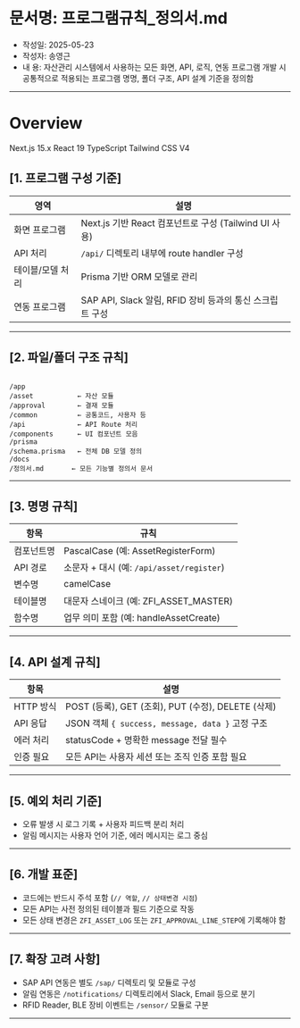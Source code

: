 # 문서명: 프로그램규칙_정의서.md
- 작성일: 2025-05-23
- 작성자: 송영근
- 내  용: 자산관리 시스템에서 사용하는 모든 화면, API, 로직, 연동 프로그램 개발 시 공통적으로 적용되는 프로그램 명명, 폴더 구조, API 설계 기준을 정의함

---

# Overview

Next.js 15.x
React 19
TypeScript
Tailwind CSS V4


## [1. 프로그램 구성 기준]

| 영역 | 설명 |
|------|------|
| 화면 프로그램 | Next.js 기반 React 컴포넌트로 구성 (Tailwind UI 사용) |
| API 처리 | `/api/` 디렉토리 내부에 route handler 구성 |
| 테이블/모델 처리 | Prisma 기반 ORM 모델로 관리 |
| 연동 프로그램 | SAP API, Slack 알림, RFID 장비 등과의 통신 스크립트 구성


---

## [2. 파일/폴더 구조 규칙]

```

/app
/asset           ← 자산 모듈
/approval        ← 결재 모듈
/common          ← 공통코드, 사용자 등
/api             ← API Route 처리
/components      ← UI 컴포넌트 모음
/prisma
/schema.prisma   ← 전체 DB 모델 정의
/docs
/정의서.md       ← 모든 기능별 정의서 문서

```

---

## [3. 명명 규칙]

| 항목 | 규칙 |
|------|------|
| 컴포넌트명 | PascalCase (예: AssetRegisterForm) |
| API 경로 | 소문자 + 대시 (예: `/api/asset/register`) |
| 변수명 | camelCase |
| 테이블명 | 대문자 스네이크 (예: ZFI_ASSET_MASTER) |
| 함수명 | 업무 의미 포함 (예: handleAssetCreate)

---

## [4. API 설계 규칙]

| 항목 | 설명 |
|------|------|
| HTTP 방식 | POST (등록), GET (조회), PUT (수정), DELETE (삭제) |
| API 응답 | JSON 객체 `{ success, message, data }` 고정 구조 |
| 에러 처리 | statusCode + 명확한 message 전달 필수 |
| 인증 필요 | 모든 API는 사용자 세션 또는 조직 인증 포함 필요

---

## [5. 예외 처리 기준]

- 오류 발생 시 로그 기록 + 사용자 피드백 분리 처리
- 알림 메시지는 사용자 언어 기준, 에러 메시지는 로그 중심

---

## [6. 개발 표준]

- 코드에는 반드시 주석 포함 (`// 역할`, `// 상태변경 시점`)  
- 모든 API는 사전 정의된 테이블과 필드 기준으로 작동  
- 모든 상태 변경은 `ZFI_ASSET_LOG` 또는 `ZFI_APPROVAL_LINE_STEP`에 기록해야 함

---

## [7. 확장 고려 사항]

- SAP API 연동은 별도 `/sap/` 디렉토리 및 모듈로 구성
- 알림 연동은 `/notifications/` 디렉토리에서 Slack, Email 등으로 분기
- RFID Reader, BLE 장비 이벤트는 `/sensor/` 모듈로 구분

---
```
